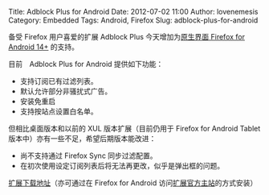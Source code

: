 Title: Adblock Plus for Android
Date: 2012-07-02 11:00
Author: lovenemesis
Category: Embedded
Tags: Android, Firefox
Slug: adblock-plus-for-android

备受 Firefox 用户喜爱的扩展 Adblock Plus 今天增加为[原生界面 Firefox for
Android
14+](http://linuxtoy.org/archives/firefox-14-beta-for-android.html)
的支持。

目前　Adblock Plus for Android 提供如下功能：

-   支持订阅已有过滤列表。
-   默认允许部分非骚扰式广告。
-   安装免重启
-   支持按站点设置白名单。

但相比桌面版本和以前的 XUL 版本扩展（目前仍用于 Firefox for Android
Tablet 版本中）亦有一些不足，希望后期版本能改进：

-   尚不支持通过 Firefox Sync 同步过滤配置。
-   在初次使用设定订阅列表后将无法再更改，似乎是弹出框的问题。

[扩展下载地址](https://addons.mozilla.org/zh-CN/android/addon/adblock-plus/?src=hp-dl-featured)（亦可通过在
Firefox for Android
访问[扩展官方主站](http://adblockplus.org/en/)的方式安装）
